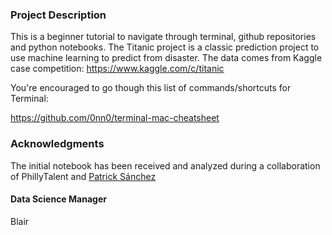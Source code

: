 ### Project Description
This is a beginner tutorial to navigate through terminal, github repositories and python notebooks. The Titanic project is a classic prediction project to use machine learning to predict from disaster.
The data comes from Kaggle case competition:
https://www.kaggle.com/c/titanic

You're encouraged to go though this list of commands/shortcuts for Terminal: 

https://github.com/0nn0/terminal-mac-cheatsheet


### Acknowledgments

The initial notebook has been received and analyzed during a collaboration of PhillyTalent and [Patrick Sánchez](https://www.kaggle.com/alexisbcook/titanic-tutorial/notebook)




#### Data Science Manager
Blair
